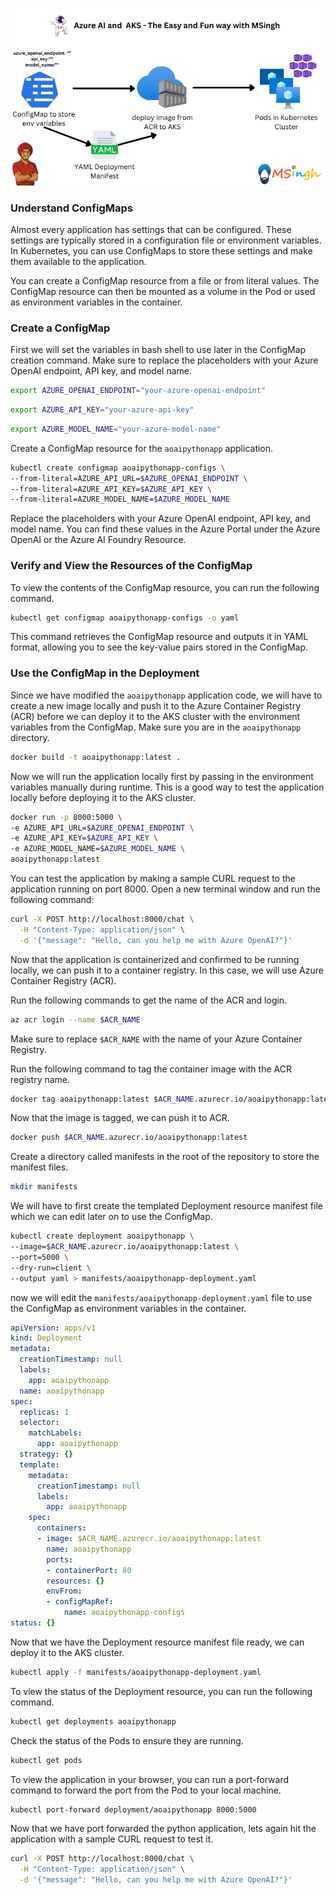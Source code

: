 ![configMaps](./Assets/ConfigMap.png)

### Understand ConfigMaps
Almost every application has settings that can be configured. These settings are typically stored in a configuration file or environment variables. In Kubernetes, you can use ConfigMaps to store these settings and make them available to the application.

You can create a ConfigMap resource from a file or from literal values. The ConfigMap resource can then be mounted as a volume in the Pod or used as environment variables in the container.

### Create a ConfigMap

First we will set the variables in bash shell to use later in the ConfigMap creation command. Make sure to replace the placeholders with your Azure OpenAI endpoint, API key, and model name.

```bash
export AZURE_OPENAI_ENDPOINT="your-azure-openai-endpoint"
```


```bash
export AZURE_API_KEY="your-azure-api-key"
```

```bash
export AZURE_MODEL_NAME="your-azure-model-name"
```

Create a ConfigMap resource for the `aoaipythonapp` application.
```bash
kubectl create configmap aoaipythonapp-configs \
--from-literal=AZURE_API_URL=$AZURE_OPENAI_ENDPOINT \
--from-literal=AZURE_API_KEY=$AZURE_API_KEY \
--from-literal=AZURE_MODEL_NAME=$AZURE_MODEL_NAME
```

Replace the placeholders with your Azure OpenAI endpoint, API key, and model name. You can find these values in the Azure Portal under the Azure OpenAI or the Azure AI Foundry Resource.

### Verify and View the Resources of the ConfigMap
To view the contents of the ConfigMap resource, you can run the following command.
```bash
kubectl get configmap aoaipythonapp-configs -o yaml
```

This command retrieves the ConfigMap resource and outputs it in YAML format, allowing you to see the key-value pairs stored in the ConfigMap.

### Use the ConfigMap in the Deployment
Since we have modified the `aoaipythonapp` application code, we will have to create a new image locally and push it to the Azure Container Registry (ACR) before we can deploy it to the AKS cluster with the environment variables from the ConfigMap. Make sure you are in the `aoaipythonapp` directory.

```bash
docker build -t aoaipythonapp:latest .
```

Now we will run the application locally first by passing in the environment variables manually during runtime. This is a good way to test the application locally before deploying it to the AKS cluster.

```bash
docker run -p 8000:5000 \
-e AZURE_API_URL=$AZURE_OPENAI_ENDPOINT \
-e AZURE_API_KEY=$AZURE_API_KEY \
-e AZURE_MODEL_NAME=$AZURE_MODEL_NAME \
aoaipythonapp:latest
```

You can test the application by making a sample CURL request to the application running on port 8000. Open a new terminal window and run the following command:
```bash
curl -X POST http://localhost:8000/chat \
  -H "Content-Type: application/json" \
  -d '{"message": "Hello, can you help me with Azure OpenAI?"}'
```

Now that the application is containerized and confirmed to be running locally, we can push it to a container registry. In this case, we will use Azure Container Registry (ACR).

Run the following commands to get the name of the ACR and login.
```bash
az acr login --name $ACR_NAME
```
Make sure to replace `$ACR_NAME` with the name of your Azure Container Registry.

Run the following command to tag the container image with the ACR registry name.
```bash
docker tag aoaipythonapp:latest $ACR_NAME.azurecr.io/aoaipythonapp:latest
```

Now that the image is tagged, we can push it to ACR.
```bash
docker push $ACR_NAME.azurecr.io/aoaipythonapp:latest
```

Create a directory called manifests in the root of the repository to store the manifest files.
```bash
mkdir manifests
```

We will have to first create the templated Deployment resource manifest file which we can edit later on to use the ConfigMap.

```bash
kubectl create deployment aoaipythonapp \
--image=$ACR_NAME.azurecr.io/aoaipythonapp:latest \
--port=5000 \
--dry-run=client \
--output yaml > manifests/aoaipythonapp-deployment.yaml
```

now we will edit the `manifests/aoaipythonapp-deployment.yaml` file to use the ConfigMap as environment variables in the container.
```yaml
apiVersion: apps/v1
kind: Deployment
metadata:
  creationTimestamp: null
  labels:
    app: aoaipythonapp
  name: aoaipythonapp
spec:
  replicas: 1
  selector:
    matchLabels:
      app: aoaipythonapp
  strategy: {}
  template:
    metadata:
      creationTimestamp: null
      labels:
        app: aoaipythonapp
    spec:
      containers:
      - image: $ACR_NAME.azurecr.io/aoaipythonapp:latest
        name: aoaipythonapp
        ports:
        - containerPort: 80
        resources: {}
        envFrom:
        - configMapRef:
            name: aoaipythonapp-configs
status: {}
```

Now that we have the Deployment resource manifest file ready, we can deploy it to the AKS cluster.

```bash
kubectl apply -f manifests/aoaipythonapp-deployment.yaml
```

To view the status of the Deployment resource, you can run the following command.
```bash
kubectl get deployments aoaipythonapp
```

Check the status of the Pods to ensure they are running.
```bash
kubectl get pods
```

To view the application in your browser, you can run a port-forward command to forward the port from the Pod to your local machine.
```bash
kubectl port-forward deployment/aoaipythonapp 8000:5000
```

Now that we have port forwarded the python application, lets again hit the application with a sample CURL request to test it.
```bash
curl -X POST http://localhost:8000/chat \
  -H "Content-Type: application/json" \
  -d '{"message": "Hello, can you help me with Azure OpenAI?"}'
```